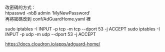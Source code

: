 改密碼的方式：  
htpasswd -nbB admin 'MyNewPassword'   
再將密碼改到 conf/AdGuardHome.yaml 裡  


sudo iptables -I INPUT -p tcp -m tcp --dport 53 -j ACCEPT
sudo iptables -I INPUT -p udp -m udp --dport 53 -j ACCEPT

https://docs.cloudron.io/apps/adguard-home/
